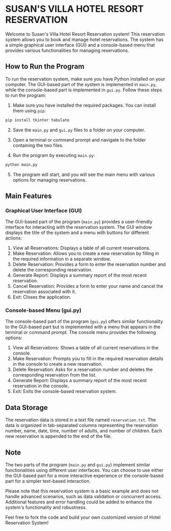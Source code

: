 # SUSAN'S VILLA HOTEL RESORT RESERVATION

Welcome to Susan's Villa Hotel Resort Reservation system! This reservation system allows you to book and manage hotel reservations. The system has a simple graphical user interface (GUI) and a console-based menu that provides various functionalities for managing reservations.

## How to Run the Program

To run the reservation system, make sure you have Python installed on your computer. The GUI-based part of the system is implemented in `main.py`, while the console-based part is implemented in `gui.py`. Follow these steps to run the program:

1. Make sure you have installed the required packages. You can install them using `pip`:

```bash
pip install tkinter tabulate
```

2. Save the `main.py` and `gui.py` files to a folder on your computer.

3. Open a terminal or command prompt and navigate to the folder containing the two files.

4. Run the program by executing `main.py`:

```bash
python main.py
```

5. The program will start, and you will see the main menu with various options for managing reservations.

## Main Features

### Graphical User Interface (GUI)

The GUI-based part of the program (`main.py`) provides a user-friendly interface for interacting with the reservation system. The GUI window displays the title of the system and a menu with buttons for different actions:

1. View all Reservations: Displays a table of all current reservations.
2. Make Reservation: Allows you to create a new reservation by filling in the required information in a separate window.
3. Delete Reservation: Provides a form to enter the reservation number and delete the corresponding reservation.
4. Generate Report: Displays a summary report of the most recent reservation.
5. Cancel Reservation: Provides a form to enter your name and cancel the reservation associated with it.
6. Exit: Closes the application.

### Console-based Menu (gui.py)

The console-based part of the program (`gui.py`) offers similar functionality to the GUI-based part but is implemented with a menu that appears in the terminal or command prompt. The console menu provides the following options:

1. View all Reservations: Shows a table of all current reservations in the console.
2. Make Reservation: Prompts you to fill in the required reservation details in the console to create a new reservation.
3. Delete Reservation: Asks for a reservation number and deletes the corresponding reservation from the list.
4. Generate Report: Displays a summary report of the most recent reservation in the console.
5. Exit: Exits the console-based reservation system.

## Data Storage

The reservation data is stored in a text file named `reservation.txt`. The data is organized in tab-separated columns representing the reservation number, name, date, time, number of adults, and number of children. Each new reservation is appended to the end of the file.

## Note

The two parts of the program (`main.py` and `gui.py`) implement similar functionalities using different user interfaces. You can choose to use either the GUI-based part for a more interactive experience or the console-based part for a simpler text-based interaction.

Please note that this reservation system is a basic example and does not handle advanced scenarios, such as data validation or concurrent access. Additional features and error handling could be added to enhance the system's functionality and robustness.

Feel free to fork the code and build your own customized version of Hotel Reservation System!